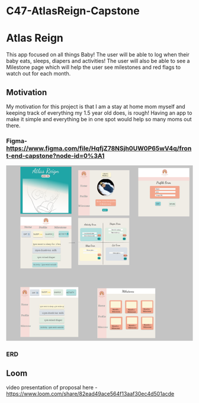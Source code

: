 # C47-AtlasReign-Capstone

# Atlas Reign
This app focused on all things Baby! The user will be able to log when their baby eats, sleeps, diapers and activities! The user will also be able to see a Milestone page which will help the user see milestones and red flags to watch out for each month.

## Motivation
My motivation for this project is that I am a stay at home mom myself and keeping track of everything my 1.5 year old does, is rough! Having an app to make it simple and everything be in one spot would help so many moms out there. 

### Figma- https://www.figma.com/file/HqfjZ78NSjh0UW0P65wV4q/front-end-capstone?node-id=0%3A1
![](Figma.png)
### ERD


## Loom 
video presentation of proposal here -
https://www.loom.com/share/82ead49ace564f13aaf30ec4d501acde
